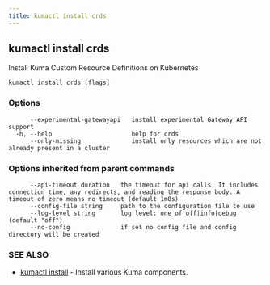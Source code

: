 ```yaml
---
title: kumactl install crds
---
```

## kumactl install crds

Install Kuma Custom Resource Definitions on Kubernetes

```
kumactl install crds [flags]
```

### Options

```
      --experimental-gatewayapi   install experimental Gateway API support
  -h, --help                      help for crds
      --only-missing              install only resources which are not already present in a cluster
```

### Options inherited from parent commands

```
      --api-timeout duration   the timeout for api calls. It includes connection time, any redirects, and reading the response body. A timeout of zero means no timeout (default 1m0s)
      --config-file string     path to the configuration file to use
      --log-level string       log level: one of off|info|debug (default "off")
      --no-config              if set no config file and config directory will be created
```

### SEE ALSO

* [kumactl install](kumactl_install)	 - Install various Kuma components.

